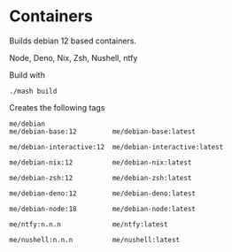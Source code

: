 # Containers

Builds debian 12 based containers. 

Node, Deno, Nix, Zsh, Nushell, ntfy

Build with
```
./mash build
```

Creates the following tags
```
me/debian
me/debian-base:12         me/debian-base:latest

me/debian-interactive:12  me/debian-interactive:latest

me/debian-nix:12          me/debian-nix:latest

me/debian-zsh:12          me/debian-zsh:latest

me/debian-deno:12         me/debian-deno:latest 

me/debian-node:18         me/debian-node:latest 

me/ntfy:n.n.n             me/ntfy:latest 

me/nushell:n.n.n          me/nushell:latest
```

